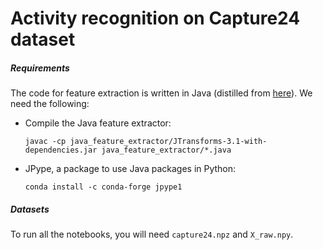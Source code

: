 # Activity recognition on Capture24 dataset

##### Requirements
The code for feature extraction is written in Java (distilled from
[here](https://github.com/activityMonitoring/biobankAccelerometerAnalysis/blob/master/java/EpochWriter.java)). We need the following:

- Compile the Java feature extractor:

   `javac -cp java_feature_extractor/JTransforms-3.1-with-dependencies.jar java_feature_extractor/*.java`

- JPype, a package to use Java packages in Python:

   `conda install -c conda-forge jpype1`

##### Datasets

To run all the notebooks, you will need `capture24.npz` and `X_raw.npy`.
